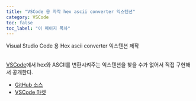 ```yaml
---
title: "VSCode 용 자작 hex ascii converter 익스텐션"
category: VSCode
toc: false
toc_label: "이 페이지 목차"
---
```


Visual Studio Code 용 Hex ascii converter 익스텐션 제작  
<br>

[VSCode](https://code.visualstudio.com/)에서 hex와 ASCII를 변환시켜주는 익스텐션을 찾을 수가 없어서 직접 구현해서 공개한다.
- [GitHub 소스](https://github.com/yrpark99/hex-ascii-converter)
- [VSCode 마켓](https://marketplace.visualstudio.com/items?itemName=yrpark99.hex-ascii-converter)
